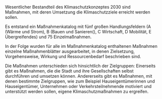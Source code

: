 Wesentlicher Bestandteil des Klimaschutzkonzeptes 2030 sind Maßnahmen, mit deren Umsetzung die Klimaschutzziele erreicht werden sollen.
<!-- 
Es entstand ein Maßnahmenkatalog mit fünf großen Handlungsfeldern (A <button name="A">Wärme und Strom</button>, B <button name="B">Bauen und Sanieren</button>, C Wirtschaft, D Mobilität, E Übergreifendes) und 75 Einzelmaßnahmen.
-->
<!-- 
Es entstand ein Maßnahmenkatalog mit fünf großen Handlungsfeldern (A <a href="/infos/pub/energy" >Wärme und Strom</a>, B (Bauen und Sanieren(), C Wirtschaft, D Mobilität, E Übergreifendes) und 75 Einzelmaßnahmen.
-->
Es entstand ein Maßnahmenkatalog mit fünf großen Handlungsfeldern (A (Wärme und Strom), B (Bauen und Sanieren(), C Wirtschaft, D Mobilität, E Übergreifendes) und 75 Einzelmaßnahmen.


In der Folge wurden für alle im Maßnahmenkatalog enthaltenen Maßnahmen einzelne Maßnahmenblätter ausgearbeitet, in denen Zielsetzung, Vorgehensweise, Wirkung und Ressourcenbedarf beschrieben sind.

Die Maßnahmen unterschieden sich hinsichtlich der Zielgruppen: Einerseits gibt es Maßnahmen, die die Stadt und ihre Gesellschaften selbst durchführen und umsetzen können. Andererseits gibt es Maßnahmen, mit denen bestimmte Zielgruppen, wie zum Beispiel Hauseigentümerinnen und Hauseigentümer, Unternehmen oder Verkehrsteilnehmende motiviert und unterstützt werden sollen, eigene Klimaschutzmaßnahmen zu ergreifen.

